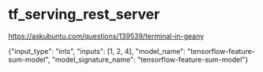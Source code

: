 tf_serving_rest_server
======================

https://askubuntu.com/questions/139539/terminal-in-geany

{"input_type": "ints", "inputs": [1, 2, 4], "model_name": "tensorflow-feature-sum-model", "model_signature_name": "tensorflow-feature-sum-model"}
